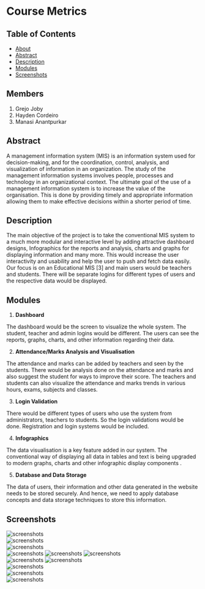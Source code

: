 # Course Metrics

## Table of Contents

-   [About](#members)
-   [Abstract](#abstract)
-   [Description](#description)
-   [Modules](#modules)
-   [Screenshots](#description)

## Members <a name = "members"></a>

1. Grejo Joby
2. Hayden Cordeiro
3. Manasi Anantpurkar

## Abstract <a name = "abstract"></a>

A management information system (MIS) is an information system used for decision-making, and for the coordination, control, analysis, and visualization of information in an organization.
The study of the management information systems involves people, processes and technology in an organizational context.
The ultimate goal of the use of a management information system is to increase the value of the organisation. This is done by providing timely and appropriate information allowing them to make effective decisions within a shorter period of time.

## Description <a name = "description"></a>

The main objective of the project is to take the conventional MIS system to a much more modular and interactive level by adding attractive dashboard designs, Infographics for the reports and analysis, charts and graphs for displaying information and many more. This would increase the user interactivity and usability and help the user to push and fetch data easily.
Our focus is on an Educational MIS [3] and main users would be teachers and students. There will be separate logins for different types of users and the respective data would be displayed.

## Modules <a name = "modules"></a>

1. **Dashboard**

The dashboard would be the screen to visualize the whole system. The student, teacher and admin logins would be different. The users can see the reports, graphs, charts, and other information regarding their data.

2. **Attendance/Marks Analysis and Visualisation**

The attendance and marks can be added by teachers and seen by the students. There would be analysis done on the attendance and marks and also suggest the student for ways to improve their score. The teachers and students can also visualize the attendance and marks trends in various hours, exams, subjects and classes.

3. **Login Validation**

There would be different types of users who use the system from administrators, teachers to students. So the login validations would be done. Registration and login systems would be included.

4. **Infographics**

The data visualisation is a key feature added in our system. The conventional way of displaying all data in tables and text is being upgraded to modern graphs, charts and other infographic display components .

5. **Database and Data Storage**

The data of users, their information and other data generated in the website needs to be stored securely. And hence, we need to apply database concepts and data storage techniques to store this information.

## Screenshots <a name = "screenshots"></a>

![screenshots](/screenshots/admin_add_subject.jpg?raw=true)  
![screenshots](/screenshots/admin_add_teachers.jpg?raw=true)  
![screenshots](/screenshots/admin_confirm_students.jpg?raw=true)  
![screenshots](/screenshots/login_page.jpg?raw=true)
![screenshots](/screenshots/sign_up_page.jpg?raw=true)
![screenshots](/screenshots/student_attendance.jpg?raw=true)  
![screenshots](/screenshots/student_chapter_add_event.bmp?raw=true)
![screenshots](/screenshots/student_dashboard.jpg?raw=true)  
![screenshots](/screenshots/teacher_add_attendance.jpg?raw=true)  
![screenshots](/screenshots/teacher_add_marks.jpg?raw=true)  
![screenshots](/screenshots/teacher_marks.jpg?raw=true)
